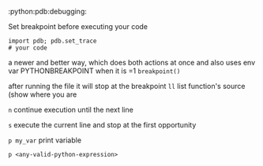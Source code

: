 :python:pdb:debugging:

Set breakpoint before executing your code
```
import pdb; pdb.set_trace
# your code
```

a newer and better way, which does both actions at once and also uses env var PYTHONBREAKPOINT when it is =1
`breakpoint()`

after running the file it will stop at the breakpoint
`ll` list function's source (show where you are

`n` continue execution until the next line

`s` execute the current line and stop at the first opportunity

`p my_var` print variable

`p <any-valid-python-expression>`
